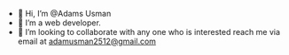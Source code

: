 - 👋 Hi, I’m @Adams Usman
- 👀 I’m a web developer.
- 💞️ I’m looking to collaborate with any one who is interested 
reach me via email at adamusman2512@gmail.com

<!---
slade-da-smoker/slade-da-smoker is a ✨ special ✨ repository because its `README.md` (this file) appears on your GitHub profile.
You can click the Preview link to take a look at your changes.
--->
